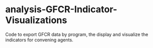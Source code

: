# analysis-GFCR-Indicator-Visualizations
Code to export GFCR data by program, the display and visualize the indicators for convening agents.
